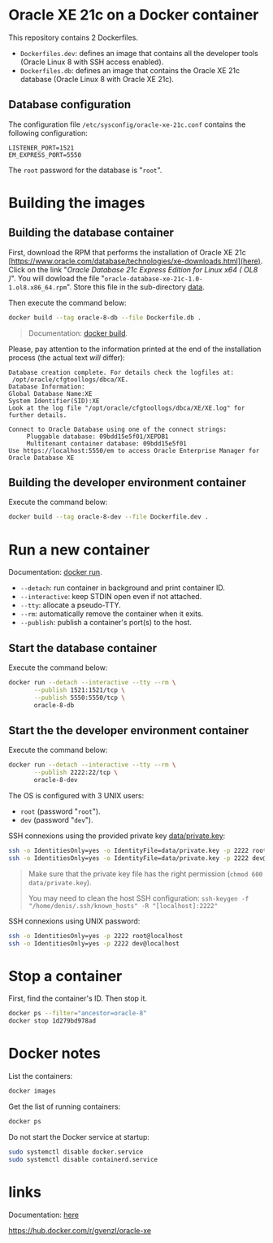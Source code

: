 # Oracle XE 21c on a Docker container

This repository contains 2 Dockerfiles.
* `Dockerfiles.dev`: defines an image that contains all the developer tools (Oracle Linux 8 with SSH access enabled).
* `Dockerfiles.db`: defines an image that contains the Oracle XE 21c database (Oracle Linux 8 with Oracle XE 21c).

## Database configuration

The configuration file `/etc/sysconfig/oracle-xe-21c.conf` contains the following configuration:

```
LISTENER_PORT=1521
EM_EXPRESS_PORT=5550
```

The `root` password for the database is "`root`".

# Building the images

## Building the database container

First, download the RPM that performs the installation of Oracle XE 21c [https://www.oracle.com/database/technologies/xe-downloads.html](here). Click on the link "_Oracle Database 21c Express Edition for Linux x64 ( OL8 )_". You will dowload the file "`oracle-database-xe-21c-1.0-1.ol8.x86_64.rpm`". Store this file in the sub-directory [data](data).

Then execute the command below:

```bash
docker build --tag oracle-8-db --file Dockerfile.db .
```

> Documentation: [docker build](https://docs.docker.com/engine/reference/commandline/build/).

Please, pay attention to the information printed at the end of the installation process (the actual text _will_ differ):

```
Database creation complete. For details check the logfiles at:
 /opt/oracle/cfgtoollogs/dbca/XE.
Database Information:
Global Database Name:XE
System Identifier(SID):XE
Look at the log file "/opt/oracle/cfgtoollogs/dbca/XE/XE.log" for further details.

Connect to Oracle Database using one of the connect strings:
     Pluggable database: 09bdd15e5f01/XEPDB1
     Multitenant container database: 09bdd15e5f01
Use https://localhost:5550/em to access Oracle Enterprise Manager for Oracle Database XE
```

## Building the developer environment container

Execute the command below:

```bash
docker build --tag oracle-8-dev --file Dockerfile.dev .
```

# Run a new container

Documentation: [docker run](https://docs.docker.com/engine/reference/commandline/run/).

* `--detach`: run container in background and print container ID.
* `--interactive`: keep STDIN open even if not attached.
* `--tty`: allocate a pseudo-TTY.
* `--rm`: automatically remove the container when it exits.
* `--publish`: publish a container's port(s) to the host.

## Start the database container

Execute the command below:

```bash
docker run --detach --interactive --tty --rm \
       --publish 1521:1521/tcp \
       --publish 5550:5550/tcp \
       oracle-8-db
```

## Start the the developer environment container

Execute the command below:

```bash
docker run --detach --interactive --tty --rm \
       --publish 2222:22/tcp \
       oracle-8-dev
```

The OS is configured with 3 UNIX users:

* `root` (password "`root`").
* `dev` (password "`dev`").

SSH connexions using the provided private key [data/private.key](data/private.key):

```bash
ssh -o IdentitiesOnly=yes -o IdentityFile=data/private.key -p 2222 root@localhost
ssh -o IdentitiesOnly=yes -o IdentityFile=data/private.key -p 2222 dev@localhost
```

> Make sure that the private key file has the right permission (`chmod 600 data/private.key`).
>
> You may need to clean the host SSH configuration: `ssh-keygen -f "/home/denis/.ssh/known_hosts" -R "[localhost]:2222"`

SSH connexions using UNIX password:

```bash
ssh -o IdentitiesOnly=yes -p 2222 root@localhost
ssh -o IdentitiesOnly=yes -p 2222 dev@localhost
```

# Stop a container

First, find the container's ID. Then stop it.

```bash
docker ps --filter="ancestor=oracle-8"
docker stop 1d279bd978ad
```

# Docker notes

List the containers:

```bash
docker images
``` 

Get the list of running containers:

```bash
docker ps
```

Do not start the Docker service at startup:

```bash
sudo systemctl disable docker.service
sudo systemctl disable containerd.service
```

# links

Documentation: [here](https://docs.oracle.com/en/database/oracle/oracle-database/21/xeinl/starting-and-stopping-oracle-database.html)

https://hub.docker.com/r/gvenzl/oracle-xe